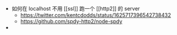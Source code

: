 - 如何在 localhost 不用 [[ssl]] 跑一个 [[http2]] 的 server
	- https://twitter.com/kentcdodds/status/1625717396542738432
	- https://github.com/spdy-http2/node-spdy
-